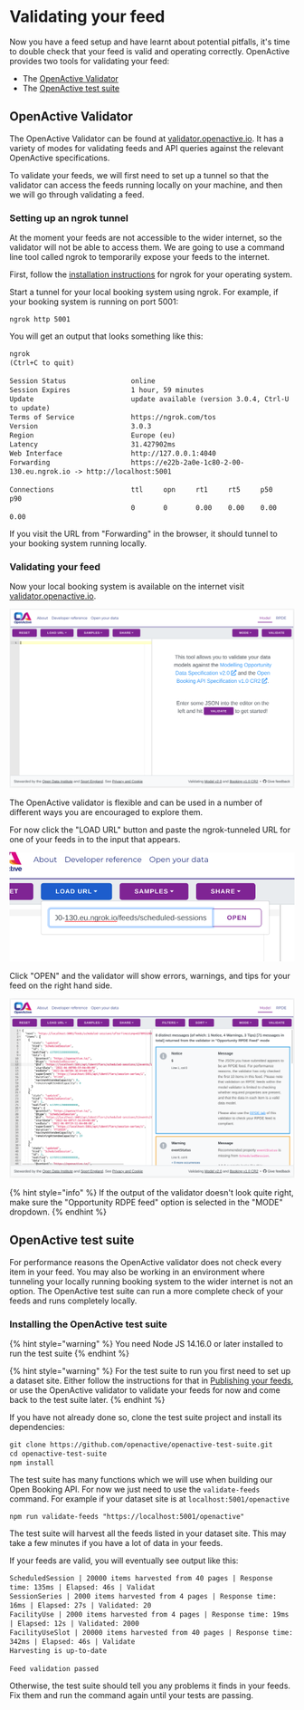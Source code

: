 # Validating your feed

Now you have a feed setup and have learnt about potential pitfalls, it's time to double check that your feed is valid and operating correctly. OpenActive provides two tools for validating your feed:

* The [OpenActive Validator](https://validator.openactive.io/rpde)
* The [OpenActive test suite](https://github.com/openactive/openactive-test-suite)

## OpenActive Validator

The OpenActive Validator can be found at [validator.openactive.io](https://validator.openactive.io/). It has a variety of modes for validating feeds and API queries against the relevant OpenActive specifications.

To validate your feeds, we will first need to set up a tunnel so that the validator can access the feeds running locally on your machine, and then we will go through validating a feed.

### Setting up an ngrok tunnel

At the moment your feeds are not accessible to the wider internet, so the validator will not be able to access them. We are going to use a command line tool called ngrok to temporarily expose your feeds to the internet.

First, follow the [installation instructions](https://ngrok.com/download) for ngrok for your operating system.

Start a tunnel for your local booking system using ngrok. For example, if your booking system is running on port 5001:

```
ngrok http 5001
```

You will get an output that looks something like this:

```
ngrok                                                                                 (Ctrl+C to quit)
                                                                                                      
Session Status                online                                                                  
Session Expires               1 hour, 59 minutes                                                      
Update                        update available (version 3.0.4, Ctrl-U to update)                      
Terms of Service              https://ngrok.com/tos                                                   
Version                       3.0.3                                                                   
Region                        Europe (eu)                                                             
Latency                       31.427902ms                                                             
Web Interface                 http://127.0.0.1:4040                                                   
Forwarding                    https://e22b-2a0e-1c80-2-00-130.eu.ngrok.io -> http://localhost:5001    
                                                                                                      
Connections                   ttl     opn     rt1     rt5     p50     p90                             
                              0       0       0.00    0.00    0.00    0.00 
```

If you visit the URL from "Forwarding" in the browser, it should tunnel to your booking system running locally.

### Validating your feed

Now your local booking system is available on the internet visit [validator.openactive.io](https://validator.openactive.io/).

![](<../../.gitbook/assets/image (3).png>)

The OpenActive validator is flexible and can be used in a number of different ways you are encouraged to explore them.&#x20;

For now click the "LOAD URL" button and paste the ngrok-tunneled URL for one of your feeds in to the input that appears.

![](<../../.gitbook/assets/image (4).png>)

Click "OPEN" and the validator will show errors, warnings, and tips for your feed on the right hand side.

![](<../../.gitbook/assets/image (2).png>)

{% hint style="info" %}
If the output of the validator doesn't look quite right, make sure the "Opportunity RDPE feed" option is selected in the "MODE" dropdown.
{% endhint %}

## OpenActive test suite

For performance reasons the OpenActive validator does not check every item in your feed. You may also be working in an environment where tunneling your locally running booking system to the wider internet is not an option. The OpenActive test suite can run a more complete check of your feeds and runs completely locally.

### Installing the OpenActive test suite

{% hint style="warning" %}
You need Node JS 14.16.0 or later installed to run the test suite&#x20;
{% endhint %}

{% hint style="warning" %}
For the test suite to run you first need to set up a dataset site. Either follow the instructions for that in [Publishing your feeds](dataset-site.md#dataset-site), or use the OpenActive validator to validate your feeds for now and come back to the test suite later.
{% endhint %}

If you have not already done so, clone the test suite project and install its dependencies:

```
git clone https://github.com/openactive/openactive-test-suite.git
cd openactive-test-suite
npm install
```

The test suite has many functions which we will use when building our Open Booking API. For now we just need to use the `validate-feeds` command. For example if your dataset site is at `localhost:5001/openactive`

```
npm run validate-feeds "https://localhost:5001/openactive"
```

The test suite will harvest all the feeds listed in your dataset site. This may take a few minutes if you have a lot of data in your feeds.

If your feeds are valid, you will eventually see output like this:

```
ScheduledSession | 20000 items harvested from 40 pages | Response time: 135ms | Elapsed: 46s | Validat
SessionSeries | 2000 items harvested from 4 pages | Response time: 16ms | Elapsed: 27s | Validated: 20
FacilityUse | 2000 items harvested from 4 pages | Response time: 19ms | Elapsed: 12s | Validated: 2000
FacilityUseSlot | 20000 items harvested from 40 pages | Response time: 342ms | Elapsed: 46s | Validate
Harvesting is up-to-date

Feed validation passed
```

Otherwise, the test suite should tell you any problems it finds in your feeds. Fix them and run the command again until your tests are passing.
